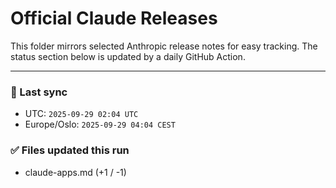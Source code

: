 # Official Claude Releases

This folder mirrors selected Anthropic release notes for easy tracking.
The status section below is updated by a daily GitHub Action.


---

<!-- sync-status:start -->

### 🔄 Last sync
- UTC: `2025-09-29 02:04 UTC`
- Europe/Oslo: `2025-09-29 04:04 CEST`

### ✅ Files updated this run

- claude-apps.md (+1 / -1)<!-- sync-status:end -->







































